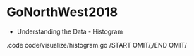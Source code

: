 # GoNorthWest2018

- Understanding the Data - Histogram

.code code/visualize/histogram.go /START OMIT/,/END OMIT/
